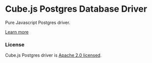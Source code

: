 # Cube.js Postgres Database Driver

Pure Javascript Postgres driver.

[Learn more](https://github.com/cube-js/cube.js#getting-started)

### License

Cube.js Postgres driver is [Apache 2.0 licensed](./LICENSE).